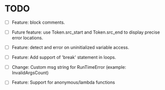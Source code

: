 # TODO

- [ ] Feature: block comments.
- [ ] Future feature: use Token.src_start and Token.src_end to display precise error locations.
- [ ] Feature: detect and error on uninitialized variable access.
- [ ] Feature: Add support of 'break' statement in loops.
- [ ] Change: Custom msg string for RunTimeError (example: InvalidArgsCount)
- [ ] Feature: Support for anonymous/lambda functions

